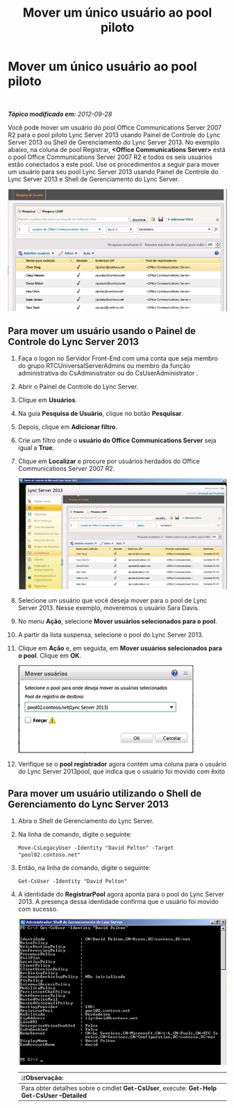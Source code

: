 ﻿---
title: Mover um único usuário ao pool piloto
TOCTitle: Mover um único usuário ao pool piloto
ms:assetid: 80d5b365-f153-4c61-a148-f9e18ce6e027
ms:mtpsurl: https://technet.microsoft.com/pt-br/library/JJ688109(v=OCS.15)
ms:contentKeyID: 49886282
ms.date: 05/19/2016
mtps_version: v=OCS.15
ms.translationtype: HT
---

# Mover um único usuário ao pool piloto

 

_**Tópico modificado em:** 2012-09-28_

Você pode mover um usuário do pool Office Communications Server 2007 R2 para o pool piloto Lync Server 2013 usando Painel de Controle do Lync Server 2013 ou Shell de Gerenciamento do Lync Server 2013. No exemplo abaixo, na coluna de pool Registrar, **\<Office Communications Server\>** está o pool Office Communications Server 2007 R2 e todos os seis usuários estão conectados a este pool. Use os procedimentos a seguir para mover um usuário para seu pool Lync Server 2013 usando Painel de Controle do Lync Server 2013 e Shell de Gerenciamento do Lync Server.

![Procurar usuários de OCS no Painel de Controle do Lync Server](images/JJ688109.d2008fd6-868b-4f26-84cf-57bb69e073d3(OCS.15).jpg "Procurar usuários de OCS no Painel de Controle do Lync Server")

## Para mover um usuário usando o Painel de Controle do Lync Server 2013

1.  Faça o logon no Servidor Front-End com uma conta que seja membro do grupo RTCUniversalServerAdmins ou membro da função administrativa do CsAdministrator ou do CsUserAdministrator .

2.  Abrir o Painel de Controle do Lync Server.

3.  Clique em **Usuários**.

4.  Na guia **Pesquisa de Usuário**, clique no botão **Pesquisar**.

5.  Depois, clique em **Adicionar filtro**.

6.  Crie um filtro onde o **usuário do Office Communications Server** seja igual a **True**.

7.  Clique em **Localizar** e procure por usuários herdados do Office Communications Server 2007 R2.
    
    ![Procurar usuários de OCS no Painel de Controle do Lync Server](images/JJ688109.09528349-7915-41e1-91b4-6ab5c12b1b38(OCS.15).jpg "Procurar usuários de OCS no Painel de Controle do Lync Server")  

8.  Selecione um usuário que você deseja mover para o pool de Lync Server 2013. Nesse exemplo, moveremos o usuário Sara Davis.

9.  No menu **Ação**, selecione **Mover usuários selecionados para o pool**.

10. A partir da lista suspensa, selecione o pool do Lync Server 2013.

11. Clique em **Ação** e, em seguida, em **Mover usuários selecionados para o pool**. Clique em **OK**.
    
    ![Definindo o pool de destinos na a caixa de diálogo Mover Usuários](images/JJ688109.d7dc0759-87c5-4c23-938f-361576621504(OCS.15).jpg "Definindo o pool de destinos na a caixa de diálogo Mover Usuários")  

12. Verifique se o **pool registrador** agora contém uma coluna para o usuário do Lync Server 2013pool, que indica que o usuário foi movido com êxito

## Para mover um usuário utilizando o Shell de Gerenciamento do Lync Server 2013

1.  Abra o Shell de Gerenciamento do Lync Server.

2.  Na linha de comando, digite o seguinte:
    
        Move-CsLegacyUser -Identity "David Pelton" -Target "pool02.contoso.net"

3.  Então, na linha de comando, digite o seguinte:
    
        Get-CsUser -Identity "David Pelton"

4.  A identidade do **RegistrarPool** agora aponta para o pool do Lync Server 2013. A presença dessa identidade confirma que o usuário foi movido com sucesso.
    
    ![Saída do cmdlet Get-CsUser com filtro de identidade](images/JJ205401.bc5d4672-8068-4475-b882-dbd305c801a9(OCS.15).jpg "Saída do cmdlet Get-CsUser com filtro de identidade")  
    
    <table>
    <thead>
    <tr class="header">
    <th><img src="images/Gg425756.note(OCS.15).gif" title="note" alt="note" />Observação:</th>
    </tr>
    </thead>
    <tbody>
    <tr class="odd">
    <td>Para obter detalhes sobre o cmdlet <strong>Get-CsUser</strong>, execute: <strong>Get-Help Get-CsUser –Detailed</strong></td>
    </tr>
    </tbody>
    </table>

